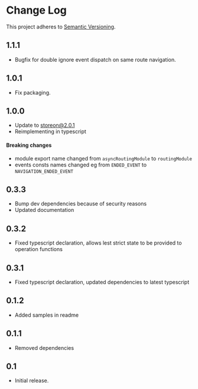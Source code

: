 # Change Log
This project adheres to [Semantic Versioning](http://semver.org/).
## 1.1.1
* Bugfix for double ignore event dispatch on same route navigation.
## 1.0.1
* Fix packaging.
## 1.0.0
* Update to storeon@2.0.1
* Reimplementing in typescript
#### Breaking changes
* module export name changed from `asyncRoutingModule` to `routingModule`
* events consts names changed eg from `ENDED_EVENT` to `NAVIGATION_ENDED_EVENT`
## 0.3.3
* Bump dev dependencies because of security reasons
* Updated documentation
## 0.3.2
* Fixed typescript declaration, allows lest strict state to be provided to operation functions
## 0.3.1
* Fixed typescript declaration, updated dependencies to latest typescript
## 0.1.2
* Added samples in readme 
## 0.1.1
* Removed dependencies
## 0.1
* Initial release.
